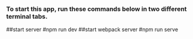 ### To start this app, run these commands below in two different terminal tabs.
##start server
#npm run dev
##start webpack server
#npm run serve
